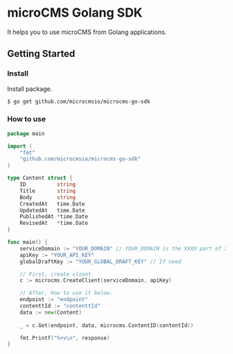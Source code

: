 # microCMS Golang SDK

It helps you to use microCMS from Golang applications.

## Getting Started

### Install

Install package.

```bash
$ go get github.com/microcmsio/microcms-go-sdk 
```

### How to use

```go
package main

import (
	"fmt"
	"github.com/microcmsio/microcms-go-sdk"
)

type Content struct {
	ID          string
	Title       string
	Body        string
	CreatedAt   time.Date
	UpdatedAt   time.Date
	PublishedAt *time.Date
	RevisedAt   *time.Date
}

func main() {
	serviceDomain := "YOUR_DOMAIN" // YOUR_DOMAIN is the XXXX part of XXXX.microcms.io
	apiKey := "YOUR_API_KEY"
	globalDraftKey := "YOUR_GLOBAL_DRAFT_KEY" // If need 

	// First, create client.
	c := microcms.CreateClient(serviceDomain, apiKey)

	// After, How to use it below.
	endpoint := "endpoint"
	contenttId := "contenttId"
	data := new(Content)
	
	_ = c.Get(endpoint, data, microcms.ContentID(contentId))

	fmt.Printf("%+v\n", response)
}
```
